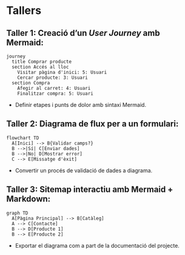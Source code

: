 # Tallers
## Taller 1: Creació d’un *User Journey* amb Mermaid:  
   ```mermaid  
   journey  
     title Comprar producte  
     section Accés al lloc  
       Visitar pàgina d'inici: 5: Usuari  
       Cercar producte: 3: Usuari  
     section Compra  
       Afegir al carret: 4: Usuari  
       Finalitzar compra: 5: Usuari  
   ```

   - Definir etapes i punts de dolor amb sintaxi Mermaid.

## Taller 2: Diagrama de flux per a un formulari:

```mermaid
flowchart TD  
  A[Inici] --> B{Validar camps?}  
  B -->|Sí| C[Enviar dades]  
  B -->|No| D[Mostrar error]  
  C --> E[Missatge d'èxit]  
```
- Convertir un procés de validació de dades a diagrama.

## Taller 3: Sitemap interactiu amb Mermaid + Markdown:

```mermaid
graph TD  
  A[Pàgina Principal] --> B[Catàleg]  
  A --> C[Contacte]  
  B --> D[Producte 1]  
  B --> E[Producte 2]  
```
- Exportar el diagrama com a part de la documentació del projecte.